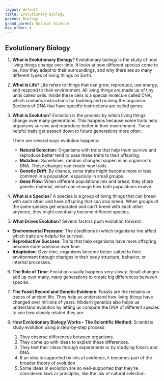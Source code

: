 ```yaml
---
layout: default
title: Evolutionary Biology
parent: Biology
grand_parent: Natural Science
nav_order: 4
---
```


## Evolutionary Biology

1. **What is Evolutionary Biology**? Evolutionary biology is the study of how living things change over time. It looks at how different species come to be, how they adapt to their surroundings, and why there are so many different types of living things on Earth.

2. **What is Life**? Life refers to things that can grow, reproduce, use energy, and respond to their environment. All living things are made up of tiny units called cells. Inside these cells is a special molecule called DNA, which contains instructions for building and running the organism. Sections of DNA that have specific instructions are called genes.

3. **What is Evolution**? Evolution is the process by which living things change over many generations. This happens because some traits help organisms survive and reproduce better in their environment. These helpful traits get passed down to future generations more often.

    There are several ways evolution happens:
    - **Natural Selection**: Organisms with traits that help them survive and reproduce better tend to pass these traits to their offspring.
    - **Mutation**: Sometimes, random changes happen in an organism's DNA. These changes can create new traits.
    - **Genetic Drift**: By chance, some traits might become more or less common in a population, especially in small groups.
    - **Gene Flow**: When different populations mix and breed, they share genetic material, which can change how both populations evolve.

4. **What is a Species**? A species is a group of living things that can breed with each other and have offspring that can also breed. When groups of the same species get separated and can't breed with each other anymore, they might eventually become different species.

5. **What Drives Evolution**? Several factors push evolution forward:
- **Environmental Pressure**: The conditions in which organisms live affect which traits are helpful for survival.
- **Reproductive Success**: Traits that help organisms have more offspring become more common over time.
- **Adaptation**: Over time, organisms become better suited to their environment through changes in their body structure, behavior, or internal processes.

6. **The Role of Time**: Evolution usually happens very slowly. Small changes add up over many, many generations to create big differences between species.

7. **The Fossil Record and Genetic Evidence**: Fossils are the remains or traces of ancient life. They help us understand how living things have changed over millions of years. Modern genetics also helps us understand evolution by letting us compare the DNA of different species to see how closely related they are.

8. **How Evolutionary Biology Works - The Scientific Method**: Scientists study evolution using a step-by-step process:
    1. They observe differences between organisms.
    2. They come up with ideas to explain these differences.
    3. They test their ideas through experiments or by studying fossils and DNA.
    4. If an idea is supported by lots of evidence, it becomes part of the broader theory of evolution.
    5. Some ideas in evolution are so well-supported that they're considered laws or principles, like the law of natural selection.
